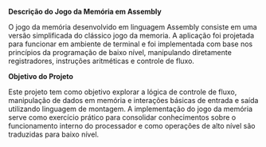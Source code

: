 **Descrição do Jogo da Memória em Assembly**

O jogo da memória desenvolvido em linguagem Assembly consiste em uma versão simplificada do clássico jogo da memoria. A aplicação foi projetada para funcionar em ambiente de terminal e foi implementada com base nos princípios da programação de baixo nível, manipulando diretamente registradores, instruções aritméticas e controle de fluxo.

**Objetivo do Projeto**

Este projeto tem como objetivo explorar a lógica de controle de fluxo, manipulação de dados em memória e interações básicas de entrada e saída utilizando linguagem de montagem. A implementação do jogo da memória serve como exercício prático para consolidar conhecimentos sobre o funcionamento interno do processador e como operações de alto nível são traduzidas para baixo nível.
